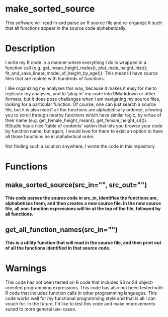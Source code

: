 # make_sorted_source
This software will read in and parse an R source file and re-organize it such that all functions appear in the source code alphabetically. 

# Description
I write my R code in a manner where everything I do is wrapped in a function call (e.g. get_mean_height_males(), plot_male_height_hist(); fit_and_save_linear_model_of_height_by_age()). This means I have source files that are replete with hundreds of functions. 

I like organizing my analyses this way, because it makes it easy for me to replicate my analyses, and to 'plug in' my code into RMarkdown or other formats, but it does pose challenges when I am navigating my source files, looking for a particular function. Of course, one can just search a source file, but it is also nice if all the functions are alphabetically ordered, allowing you to scroll through nearby functions which have similar logic, by virtue of their name (e.g. get_female_height_mean(), get_female_height_sd()). RStudio has a nice 'table of contents' option that lets you browse your code by function name, but again, I would love for there to exist an option to have all those functions be in alphabetical order. 

Not finding such a solution anywhere, I wrote the code in this repository. 

# Functions

## make_sorted_source(src_in="", src_out="")
#### This code parses the source code in src_in, identifies the functions are, alphabetizes them, and then creates a new source file. In the new source file, all non-function expressions will be at the top of the file, followed by all functions. 

## get_all_function_names(src_in="")
#### This is a utility function that will read in the source file, and then print out of all the functions identified in that source code.

# Warnings
This code has not been tested on R code that includes S3 or S4 object-oriented programming expressions. This code has also not been tested with R code that includes function calls in other programming languages. This code works well for my functional programming style and that is all I can vouch for. In the future, I'd like to test this code and make improvements suited to more general use-cases.
